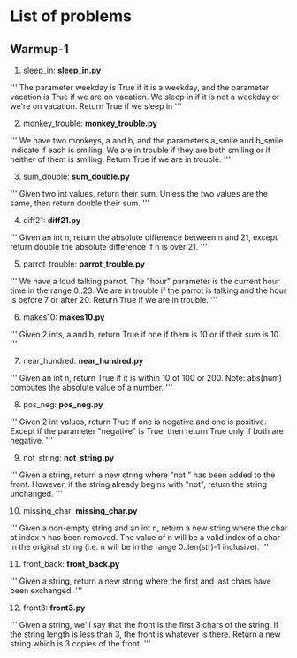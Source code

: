 # List of problems # 

## Warmup-1

1. sleep_in: **sleep_in.py**

''' The parameter weekday is True if it is a weekday, and the parameter vacation is True if we are on vacation. We sleep in if it is not a weekday or we're on vacation. Return True if we sleep in '''


2. monkey_trouble: **monkey_trouble.py**

''' We have two monkeys, a and b, and the parameters a_smile and b_smile indicate if each is smiling. We are in trouble if they are both smiling or if neither of them is smiling. Return True if we are in trouble. '''


3. sum_double: **sum_double.py**

''' Given two int values, return their sum. Unless the two values are the same, then return double their sum. '''


4. diff21: **diff21.py**

''' Given an int n, return the absolute difference between n and 21, except return double the absolute difference if n is over 21. '''


5. parrot_trouble: **parrot_trouble.py**

''' We have a loud talking parrot. The "hour" parameter is the current hour time in the range 0..23. We are in trouble if the parrot is talking and the hour is before 7 or after 20. Return True if we are in trouble. '''


6. makes10: **makes10.py**

''' 
Given 2 ints, a and b, return True if one if them is 10 or if their sum is 10. '''


7. near_hundred: **near_hundred.py**

''' 
Given an int n, return True if it is within 10 of 100 or 200. Note: abs(num) computes the absolute value of a number. '''


8. pos_neg: **pos_neg.py**

''' 
Given 2 int values, return True if one is negative and one is positive. Except if the parameter "negative" is True, then return True only if both are negative. '''


9. not_string: **not_string.py**

'''
Given a string, return a new string where "not " has been added to the front. However, if the string already begins with "not", return the string unchanged. '''


10. missing_char: **missing_char.py**

''' Given a non-empty string and an int n, return a new string where the char at index n has been removed. The value of n will be a valid index of a char in the original string (i.e. n will be in the range 0..len(str)-1 inclusive). '''


11. front_back: __front_back.py__

''' Given a string, return a new string where the first and last chars have been exchanged. '''


12. front3: __front3.py__

''' Given a string, we'll say that the front is the first 3 chars of the string. If the string length is less than 3, the front is whatever is there. Return a new string which is 3 copies of the front. '''